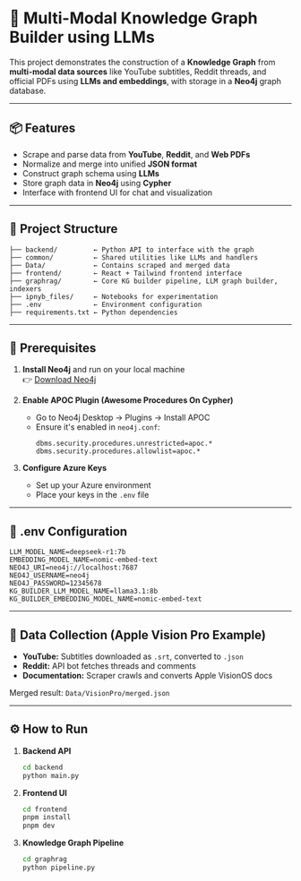 # 🧠 Multi-Modal Knowledge Graph Builder using LLMs

This project demonstrates the construction of a **Knowledge Graph** from **multi-modal data sources** like YouTube subtitles, Reddit threads, and official PDFs using **LLMs and embeddings**, with storage in a **Neo4j** graph database.

---

## 📦 Features

- Scrape and parse data from **YouTube**, **Reddit**, and **Web PDFs**
- Normalize and merge into unified **JSON format**
- Construct graph schema using **LLMs**
- Store graph data in **Neo4j** using **Cypher**
- Interface with frontend UI for chat and visualization

---

## 🚀 Project Structure

```
├── backend/         ← Python API to interface with the graph
├── common/          ← Shared utilities like LLMs and handlers
├── Data/            ← Contains scraped and merged data
├── frontend/        ← React + Tailwind frontend interface
├── graphrag/        ← Core KG builder pipeline, LLM graph builder, indexers
├── ipnyb_files/     ← Notebooks for experimentation
├── .env             ← Environment configuration
├── requirements.txt ← Python dependencies
```

---

## 🔧 Prerequisites

1. **Install Neo4j** and run on your local machine  
   👉 [Download Neo4j](https://neo4j.com/download/)

2. **Enable APOC Plugin (Awesome Procedures On Cypher)**  
   - Go to Neo4j Desktop → Plugins → Install APOC
   - Ensure it's enabled in `neo4j.conf`:
     ```
     dbms.security.procedures.unrestricted=apoc.*
     dbms.security.procedures.allowlist=apoc.*
     ```

3. **Configure Azure Keys**  
   - Set up your Azure environment
   - Place your keys in the `.env` file

---

## 📄 .env Configuration

```env
LLM_MODEL_NAME=deepseek-r1:7b
EMBEDDING_MODEL_NAME=nomic-embed-text
NEO4J_URI=neo4j://localhost:7687
NEO4J_USERNAME=neo4j
NEO4J_PASSWORD=12345678
KG_BUILDER_LLM_MODEL_NAME=llama3.1:8b
KG_BUILDER_EMBEDDING_MODEL_NAME=nomic-embed-text
```

---

## 💾 Data Collection (Apple Vision Pro Example)

- **YouTube:** Subtitles downloaded as `.srt`, converted to `.json`
- **Reddit:** API bot fetches threads and comments
- **Documentation:** Scraper crawls and converts Apple VisionOS docs

Merged result: `Data/VisionPro/merged.json`

---

## ⚙️ How to Run

1. **Backend API**
   ```bash
   cd backend
   python main.py
   ```

2. **Frontend UI**
   ```bash
   cd frontend
   pnpm install
   pnpm dev
   ```

3. **Knowledge Graph Pipeline**
   ```bash
   cd graphrag
   python pipeline.py
   ```
